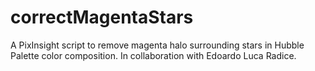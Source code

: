 # correctMagentaStars
A PixInsight script to remove magenta halo surrounding stars in Hubble Palette color composition. In collaboration with Edoardo Luca Radice.
